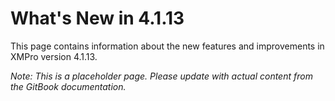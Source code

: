 # What's New in 4.1.13

This page contains information about the new features and improvements in XMPro version 4.1.13.

*Note: This is a placeholder page. Please update with actual content from the GitBook documentation.*
